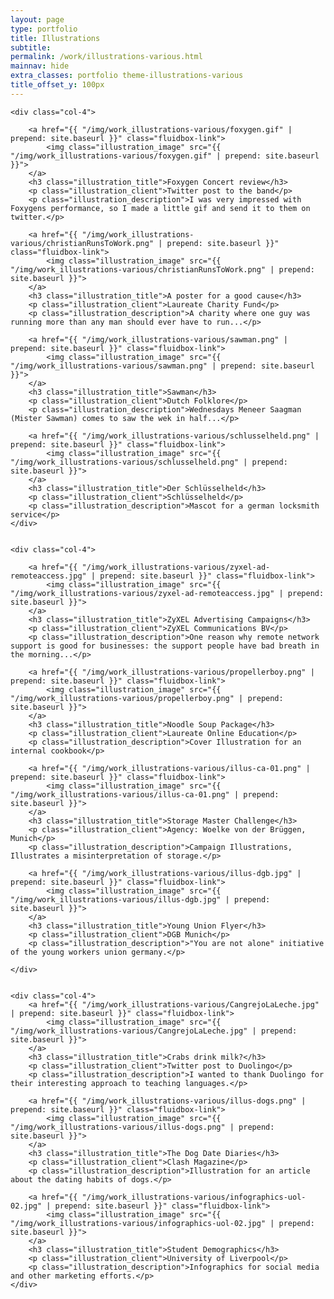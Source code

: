 ```yaml
---
layout: page
type: portfolio
title: Illustrations
subtitle: 
permalink: /work/illustrations-various.html
mainnav: hide
extra_classes: portfolio theme-illustrations-various
title_offset_y: 100px
---
```


<div class="row row-overlap">				
	
	<div class="col-4">

		<a href="{{ "/img/work_illustrations-various/foxygen.gif" | prepend: site.baseurl }}" class="fluidbox-link">
			<img class="illustration_image" src="{{ "/img/work_illustrations-various/foxygen.gif" | prepend: site.baseurl }}">
		</a>
		<h3 class="illustration_title">Foxygen Concert review</h3>
		<p class="illustration_client">Twitter post to the band</p>
		<p class="illustration_description">I was very impressed with Foxygens performance, so I made a little gif and send it to them on twitter.</p>

		<a href="{{ "/img/work_illustrations-various/christianRunsToWork.png" | prepend: site.baseurl }}" class="fluidbox-link">
			<img class="illustration_image" src="{{ "/img/work_illustrations-various/christianRunsToWork.png" | prepend: site.baseurl }}">
		</a>
		<h3 class="illustration_title">A poster for a good cause</h3>
		<p class="illustration_client">Laureate Charity Fund</p>
		<p class="illustration_description">A charity where one guy was running more than any man should ever have to run...</p>

		<a href="{{ "/img/work_illustrations-various/sawman.png" | prepend: site.baseurl }}" class="fluidbox-link">
			<img class="illustration_image" src="{{ "/img/work_illustrations-various/sawman.png" | prepend: site.baseurl }}">
		</a>
		<h3 class="illustration_title">Sawman</h3>
		<p class="illustration_client">Dutch Folklore</p>
		<p class="illustration_description">Wednesdays Meneer Saagman (Mister Sawman) comes to saw the wek in half...</p>

		<a href="{{ "/img/work_illustrations-various/schlusselheld.png" | prepend: site.baseurl }}" class="fluidbox-link">
			<img class="illustration_image" src="{{ "/img/work_illustrations-various/schlusselheld.png" | prepend: site.baseurl }}">
		</a>
		<h3 class="illustration_title">Der Schlüsselheld</h3>
		<p class="illustration_client">Schlüsselheld</p>
		<p class="illustration_description">Mascot for a german locksmith service</p>
	</div>


	<div class="col-4">

		<a href="{{ "/img/work_illustrations-various/zyxel-ad-remoteaccess.jpg" | prepend: site.baseurl }}" class="fluidbox-link">
			<img class="illustration_image" src="{{ "/img/work_illustrations-various/zyxel-ad-remoteaccess.jpg" | prepend: site.baseurl }}">
		</a>
		<h3 class="illustration_title">ZyXEL Advertising Campaigns</h3>
		<p class="illustration_client">ZyXEL Communications BV</p>
		<p class="illustration_description">One reason why remote network support is good for businesses: the support people have bad breath in the morning...</p>
		
		<a href="{{ "/img/work_illustrations-various/propellerboy.png" | prepend: site.baseurl }}" class="fluidbox-link">
			<img class="illustration_image" src="{{ "/img/work_illustrations-various/propellerboy.png" | prepend: site.baseurl }}">
		</a>
		<h3 class="illustration_title">Noodle Soup Package</h3>
		<p class="illustration_client">Laureate Online Education</p>
		<p class="illustration_description">Cover Illustration for an internal cookbook</p>
		
		<a href="{{ "/img/work_illustrations-various/illus-ca-01.png" | prepend: site.baseurl }}" class="fluidbox-link">
			<img class="illustration_image" src="{{ "/img/work_illustrations-various/illus-ca-01.png" | prepend: site.baseurl }}">
		</a>
		<h3 class="illustration_title">Storage Master Challenge</h3>
		<p class="illustration_client">Agency: Woelke von der Brüggen, Munich</p>
		<p class="illustration_description">Campaign Illustrations, Illustrates a misinterpretation of storage.</p>

		<a href="{{ "/img/work_illustrations-various/illus-dgb.jpg" | prepend: site.baseurl }}" class="fluidbox-link">
			<img class="illustration_image" src="{{ "/img/work_illustrations-various/illus-dgb.jpg" | prepend: site.baseurl }}">
		</a>
		<h3 class="illustration_title">Young Union Flyer</h3>
		<p class="illustration_client">DGB Munich</p>
		<p class="illustration_description">"You are not alone" initiative of the young workers union germany.</p>
	
	</div>
	
	
	<div class="col-4">
		<a href="{{ "/img/work_illustrations-various/CangrejoLaLeche.jpg" | prepend: site.baseurl }}" class="fluidbox-link">
			<img class="illustration_image" src="{{ "/img/work_illustrations-various/CangrejoLaLeche.jpg" | prepend: site.baseurl }}">
		</a>
		<h3 class="illustration_title">Crabs drink milk?</h3>
		<p class="illustration_client">Twitter post to Duolingo</p>
		<p class="illustration_description">I wanted to thank Duolingo for their interesting approach to teaching languages.</p>

		<a href="{{ "/img/work_illustrations-various/illus-dogs.png" | prepend: site.baseurl }}" class="fluidbox-link">
			<img class="illustration_image" src="{{ "/img/work_illustrations-various/illus-dogs.png" | prepend: site.baseurl }}">
		</a>
		<h3 class="illustration_title">The Dog Date Diaries</h3>
		<p class="illustration_client">Clash Magazine</p>
		<p class="illustration_description">Illustration for an article about the dating habits of dogs.</p>

		<a href="{{ "/img/work_illustrations-various/infographics-uol-02.jpg" | prepend: site.baseurl }}" class="fluidbox-link">
			<img class="illustration_image" src="{{ "/img/work_illustrations-various/infographics-uol-02.jpg" | prepend: site.baseurl }}">
		</a>
		<h3 class="illustration_title">Student Demographics</h3>
		<p class="illustration_client">University of Liverpool</p>
		<p class="illustration_description">Infographics for social media and other marketing efforts.</p>
	</div>
</div>